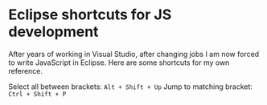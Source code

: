 # Eclipse shortcuts for JS development

After years of working in Visual Studio, after changing jobs I am now forced to write JavaScript in Eclipse. Here are some shortcuts for my own reference.

Select all between brackets: `Alt + Shift + Up`
Jump to matching bracket: `Ctrl + Shift + P`
